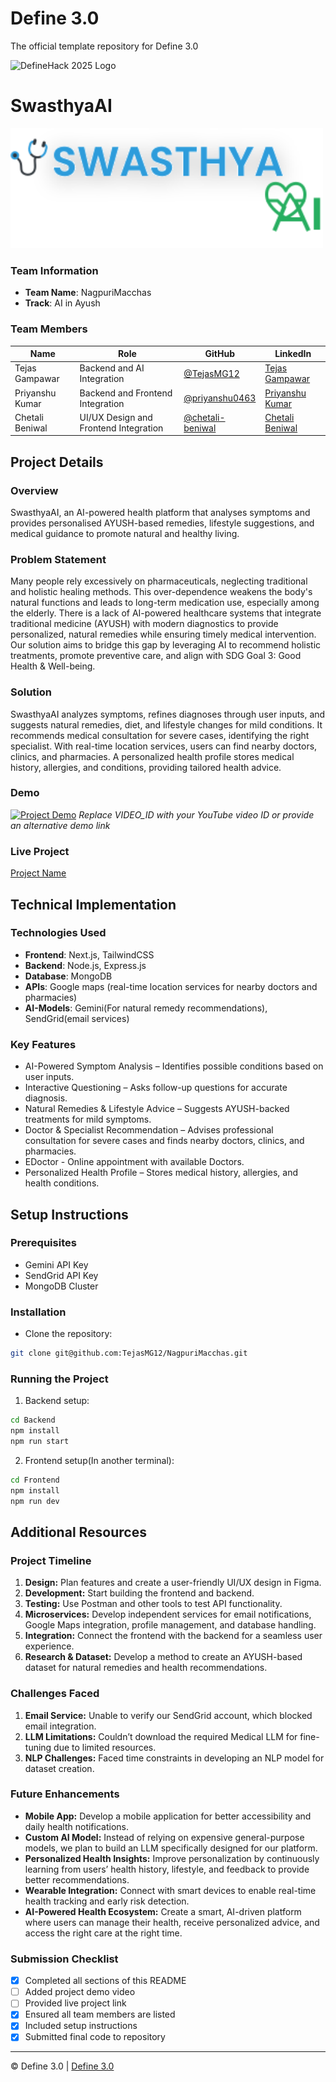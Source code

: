 
# Define 3.0
The official template repository for Define 3.0

![DefineHack 2025 Logo](https://github.com/user-attachments/assets/8173bc16-418e-4912-b500-c6427e4ba4b6)



# SwasthyaAI
<img src="https://raw.githubusercontent.com/TejasMG12/NagpuriMacchas/main/Assets/logo.svg" alt="SwasthyaAI" width="500" />

### Team Information
- **Team Name**: NagpuriMacchas 
- **Track**: AI in Ayush

### Team Members
| Name | Role | GitHub | LinkedIn |
|------|------|--------|----------|
|Tejas Gampawar |Backend and AI Integration  | [@TejasMG12](https://github.com/TejasMG12) | [Tejas Gampawar](https://www.linkedin.com/in/tejas-gampawar-463129258) |
|Priyanshu Kumar |Backend and Frontend Integration  | [@priyanshu0463](https://github.com/priyanshu0463) | [Priyanshu Kumar](https://www.linkedin.com/in/priyanshukp0463/) |
|Chetali Beniwal |UI/UX Design and Frontend Integration | [@chetali-beniwal](https://github.com/chetali-beniwal) | [Chetali Beniwal](https://www.linkedin.com/in/chetali-beniwal/) |


## Project Details

### Overview
SwasthyaAI, an AI-powered health platform that analyses symptoms and provides personalised AYUSH-based remedies, lifestyle suggestions, and medical guidance to promote natural and healthy living.
### Problem Statement
Many people rely excessively on pharmaceuticals, neglecting traditional and holistic healing methods. This over-dependence weakens the body's natural functions and leads to long-term medication use, especially among the elderly. There is a lack of AI-powered healthcare systems that integrate traditional medicine (AYUSH) with modern diagnostics to provide personalized, natural remedies while ensuring timely medical intervention. Our solution aims to bridge this gap by leveraging AI to recommend holistic treatments, promote preventive care, and align with SDG Goal 3: Good Health & Well-being.
### Solution
SwasthyaAI analyzes symptoms, refines diagnoses through user inputs, and suggests natural remedies, diet, and lifestyle changes for mild conditions. It recommends medical consultation for severe cases, identifying the right specialist. With real-time location services, users can find nearby doctors, clinics, and pharmacies. A personalized health profile stores medical history, allergies, and conditions, providing tailored health advice.

### Demo
[![Project Demo](https://img.youtube.com/vi/VIDEO_ID/0.jpg)](https://www.youtube.com/watch?v=VIDEO_ID)
_Replace VIDEO_ID with your YouTube video ID or provide an alternative demo link_

### Live Project
[Project Name](https://your-project-url.com)

## Technical Implementation

### Technologies Used
- **Frontend**: Next.js, TailwindCSS
- **Backend**: Node.js, Express.js
- **Database**: MongoDB
- **APIs**: Google maps (real-time location services for nearby doctors and pharmacies)
- **AI-Models**: Gemini(For natural remedy recommendations), SendGrid(email services)


### Key Features
- AI-Powered Symptom Analysis – Identifies possible conditions based on user inputs.
- Interactive Questioning – Asks follow-up questions for accurate diagnosis.
- Natural Remedies & Lifestyle Advice – Suggests AYUSH-backed treatments for mild symptoms.
- Doctor & Specialist Recommendation – Advises professional consultation for severe cases and finds nearby doctors, clinics, and pharmacies.
- EDoctor - Online appointment with available Doctors.
- Personalized Health Profile – Stores medical history, allergies, and health conditions.

## Setup Instructions

### Prerequisites
- Gemini API Key
- SendGrid API Key
- MongoDB Cluster

### Installation 
- Clone the repository:
```bash
git clone git@github.com:TejasMG12/NagpuriMacchas.git
```


### Running the Project
1. Backend setup:
```bash
cd Backend
npm install
npm run start
```
2. Frontend setup(In another terminal):
```bash
cd Frontend
npm install
npm run dev
```

## Additional Resources

### **Project Timeline**  
1. **Design:** Plan features and create a user-friendly UI/UX design in Figma.  
2. **Development:** Start building the frontend and backend.  
3. **Testing:** Use Postman and other tools to test API functionality.  
4. **Microservices:** Develop independent services for email notifications, Google Maps integration, profile management, and database handling.  
5. **Integration:** Connect the frontend with the backend for a seamless user experience.  
6. **Research & Dataset:** Develop a method to create an AYUSH-based dataset for natural remedies and health recommendations.  

### **Challenges Faced**  
1. **Email Service:** Unable to verify our SendGrid account, which blocked email integration.  
2. **LLM Limitations:** Couldn’t download the required Medical LLM for fine-tuning due to limited resources.  
3. **NLP Challenges:** Faced time constraints in developing an NLP model for dataset creation.

### **Future Enhancements**  

- **Mobile App:** Develop a mobile application for better accessibility and daily health notifications.  
- **Custom AI Model:** Instead of relying on expensive general-purpose models, we plan to build an LLM specifically designed for our platform.  
- **Personalized Health Insights:** Improve personalization by continuously learning from users’ health history, lifestyle, and feedback to provide better recommendations.  
- **Wearable Integration:** Connect with smart devices to enable real-time health tracking and early risk detection.  
- **AI-Powered Health Ecosystem:** Create a smart, AI-driven platform where users can manage their health, receive personalized advice, and access the right care at the right time.


### Submission Checklist
- [x] Completed all sections of this README
- [ ] Added project demo video
- [ ] Provided live project link
- [x] Ensured all team members are listed
- [x] Included setup instructions
- [x] Submitted final code to repository

---

© Define 3.0 | [Define 3.0](https://www.define3.xyz/)
